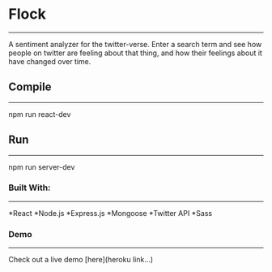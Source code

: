 # Flock
---
A sentiment analyzer for the twitter-verse. Enter a search term and see how people on twitter are feeling about that thing, and how their feelings about it have changed over time.
## Compile
---
npm run react-dev
## Run
---
npm run server-dev
### Built With:
---
*React
*Node.js
*Express.js
*Mongoose
*Twitter API
*Sass
### Demo
---
Check out a live demo [here](heroku link...)
